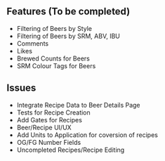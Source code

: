 ## Features (To be completed)
- Filtering of Beers by Style
- Filtering of Beers by SRM, ABV, IBU
- Comments 
- Likes
- Brewed Counts for Beers
- SRM Colour Tags for Beers 

## Issues
- Integrate Recipe Data to Beer Details Page
- Tests for Recipe Creation
- Add Gates for Recipes
- Beer/Recipe UI/UX
- Add Units to Application for coversion of recipes
- OG/FG Number Fields
- Uncompleted Recipes/Recipe Editing 